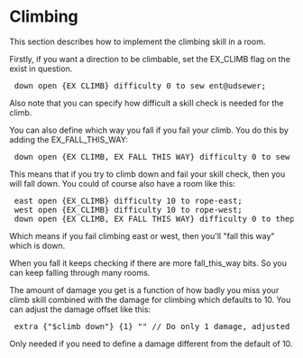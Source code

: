 <div class="mw-parser-output"><h1><span class="mw-headline" id="Climbing">Climbing</span></h1>
<p>This section describes how to implement the climbing skill in a room.
</p><p>Firstly, if you want a direction to be climbable, set the EX_CLIMB flag on the exist in question.
</p>
<pre> down open {EX_CLIMB} difficulty 0 to sew_ent@udsewer;
</pre>
<p>Also note that you can specify how difficult a skill check is needed for the climb. 
</p><p>You can also define which way you fall if you fail your climb. You do this by adding the EX_FALL_THIS_WAY:
</p>
<pre> down open {EX_CLIMB, EX_FALL_THIS_WAY} difficulty 0 to sew_ent@udsewer;
</pre>
<p>This means that if you try to climb down and fail your skill check, then you will fall down. You could of course also have a room like this:
</p>
<pre> east open {EX_CLIMB} difficulty 10 to rope-east;
 west open {EX_CLIMB} difficulty 10 to rope-west;
 down open {EX_CLIMB, EX_FALL_THIS_WAY} difficulty 0 to thepit;
</pre>
<p>Which means if you fail climbing east or west, then you'll "fall this way" which is down.
</p><p>When you fall it keeps checking if there are more fall_this_way bits. So you can keep falling through many rooms.
</p><p>The amount of damage you get is a function of how badly you miss your climb skill combined with the damage for climbing which defaults to 10.
You can adjust the damage offset like this:
</p>
<pre> extra {"$climb_down"} {1} "" // Do only 1 damage, adjusted for skill failure
</pre>
<p>Only needed if you need to define a damage different from the default of 10.
</p></div>